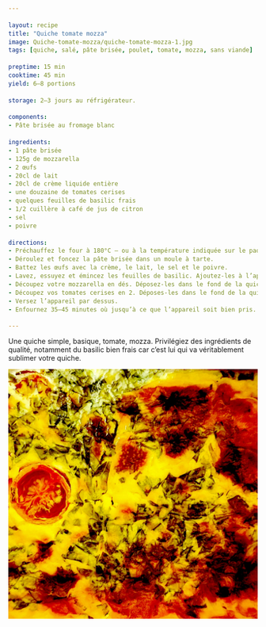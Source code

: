 ```yaml
---

layout: recipe
title: "Quiche tomate mozza"
image: Quiche-tomate-mozza/quiche-tomate-mozza-1.jpg
tags: [quiche, salé, pâte brisée, poulet, tomate, mozza, sans viande]

preptime: 15 min
cooktime: 45 min
yield: 6–8 portions

storage: 2–3 jours au réfrigérateur.

components:
- Pâte brisée au fromage blanc

ingredients:
- 1 pâte brisée
- 125g de mozzarella
- 2 œufs
- 20cl de lait
- 20cl de crème liquide entière
- une douzaine de tomates cerises
- quelques feuilles de basilic frais
- 1/2 cuillère à café de jus de citron
- sel
- poivre

directions:
- Préchauffez le four à 180°C – ou à la température indiquée sur le paquet de pâte brisée.
- Déroulez et foncez la pâte brisée dans un moule à tarte.
- Battez les œufs avec la crème, le lait, le sel et le poivre.
- Lavez, essuyez et émincez les feuilles de basilic. Ajoutez-les à l’appareil avec le jus de citron et mélangez bien.
- Découpez votre mozzarella en dés. Déposez-les dans le fond de la quiche.
- Découpez vos tomates cerises en 2. Déposes-les dans le fond de la quiche.
- Versez l’appareil par dessus. 
- Enfournez 35–45 minutes où jusqu’à ce que l’appareil soit bien pris.

---
```


Une quiche simple, basique, tomate, mozza. Privilégiez des ingrédients de qualité, notamment du basilic bien frais car c’est lui qui va véritablement sublimer votre quiche.

![On dirait presque un tableau de Van Gogh dans l’assiette.](../images/Quiche-tomate-mozza/quiche-tomate-mozza-2.jpg) 